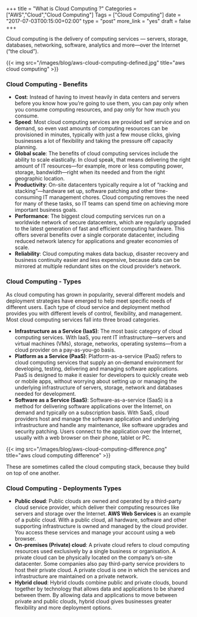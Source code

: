 +++
title = "What is Cloud Computing ?"
Categories = ["AWS","Cloud","Cloud Computing"]
Tags = ["Cloud Computing"]
date = "2017-07-03T00:15:00+02:00"
type = "post"
more_link = "yes"
draft = false
+++

Cloud computing is the delivery of computing services — servers, storage, databases, networking, software, analytics and more—over the Internet (“the cloud”). 

{{< img src="/images/blog/aws-cloud-computing-defined.jpg" title="aws cloud computing" >}}

<!--more-->
### <a name="aws-cloud-computing-benefits">Cloud Computing - Benefits</a>

- **Cost**: Instead of having to invest heavily in data centers and servers before you know how you’re going to use them, you can pay only when you consume computing resources, and pay only for how much you consume.
- **Speed**: Most cloud computing services are provided self service and on demand, so even vast amounts of computing resources can be provisioned in minutes, typically with just a few mouse clicks, giving businesses a lot of flexibility and taking the pressure off capacity planning.
- **Global scale**: The benefits of cloud computing services include the ability to scale elastically. In cloud speak, that means delivering the right amount of IT resources—for example, more or less computing power, storage, bandwidth—right when its needed and from the right geographic location.
- **Productivity**: On-site datacenters typically require a lot of “racking and stacking”—hardware set up, software patching and other time-consuming IT management chores. Cloud computing removes the need for many of these tasks, so IT teams can spend time on achieving more important business goals.
- **Performance**: The biggest cloud computing services run on a worldwide network of secure datacenters, which are regularly upgraded to the latest generation of fast and efficient computing hardware. This offers several benefits over a single corporate datacenter, including reduced network latency for applications and greater economies of scale.
- **Reliability**: Cloud computing makes data backup, disaster recovery and business continuity easier and less expensive, because data can be mirrored at multiple redundant sites on the cloud provider’s network.

### <a name="aws-cloud-computing-types">Cloud Computing - Types</a>

As cloud computing has grown in popularity, several different models and
deployment strategies have emerged to help meet specific needs of different users. Each type of cloud service and deployment method provides you with different levels of control, flexibility, and management. Most cloud computing services fall into three broad categories.

- **Infrastructure as a Service (IaaS)**: The most basic category of cloud computing services. With IaaS, you rent IT infrastructure—servers and virtual machines (VMs), storage, networks, operating systems—from a cloud provider on a pay-as-you-go basis.
- **Platform as a Service (PaaS)**: Platform-as-a-service (PaaS) refers to cloud computing services that supply an on-demand environment for developing, testing, delivering and managing software applications. PaaS is designed to make it easier for developers to quickly create web or mobile apps, without worrying about setting up or managing the underlying infrastructure of servers, storage, network and databases needed for development.
- **Software as a Service (SaaS)**: Software-as-a-service (SaaS) is a method for delivering software applications over the Internet, on demand and typically on a subscription basis. With SaaS, cloud providers host and manage the software application and underlying infrastructure and handle any maintenance, like software upgrades and security patching. Users connect to the application over the Internet, usually with a web browser on their phone, tablet or PC.

{{< img src="/images/blog/aws-cloud-computing-difference.png" title="aws cloud computing difference" >}}


These are sometimes called the cloud computing stack, because they build on top of one another. 

### <a name="aws-cloud-computing-deployment-types">Cloud Computing - Deployments Types</a>

- **Public cloud**: Public clouds are owned and operated by a third-party cloud service provider, which deliver their computing resources like servers and storage over the Internet. **AWS Web Services** is an example of a public cloud. With a public cloud, all hardware, software and other supporting infrastructure is owned and managed by the cloud provider. You access these services and manage your account using a web browser.
- **On-premises (Private) cloud**: A private cloud refers to cloud computing resources used exclusively by a single business or organisation. A private cloud can be physically located on the company’s on-site datacenter. Some companies also pay third-party service providers to host their private cloud. A private cloud is one in which the services and infrastructure are maintained on a private network. 
- **Hybrid cloud**: Hybrid clouds combine public and private clouds, bound together by technology that allows data and applications to be shared between them. By allowing data and applications to move between private and public clouds, hybrid cloud gives businesses greater flexibility and more deployment options.